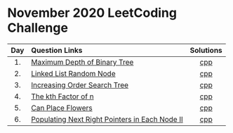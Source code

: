 # November 2020 LeetCoding Challenge

| Day | Question Links                                                                                                                                                         |                                    Solutions                                    |
| :-: | :--------------------------------------------------------------------------------------------------------------------------------------------------------------------- | :-----------------------------------------------------------------------------: |
| 1.  | [Maximum Depth of Binary Tree](https://leetcode.com/explore/featured/card/december-leetcoding-challenge/569/week-1-december-1st-december-7th/3551/)                    |             [cpp](./01.%20Maximum%20Depth%20of%20Binary%20Tree.cpp)             |
| 2.  | [Linked List Random Node](https://leetcode.com/explore/featured/card/december-leetcoding-challenge/569/week-1-december-1st-december-7th/3552/)                         |                [cpp](./02.%20Linked%20List%20Random%20Node.cpp)                 |
| 3.  | [Increasing Order Search Tree](https://leetcode.com/explore/challenge/card/december-leetcoding-challenge/569/week-1-december-1st-december-7th/3553/)                   |              [cpp](./03.%20Increasing%20Order%20Search%20Tree.cpp)              |
| 4.  | [The kth Factor of n](https://leetcode.com/explore/challenge/card/december-leetcoding-challenge/569/week-1-december-1st-december-7th/3554/)                            |                 [cpp](./04.%20The%20kth%20Factor%20of%20n.cpp)                  |
| 5.  | [Can Place Flowers](https://leetcode.com/explore/challenge/card/december-leetcoding-challenge/569/week-1-december-1st-december-7th/3555/)                              |                    [cpp](./05.%20Can%20Place%20Flowers.cpp)                     |
| 6.  | [Populating Next Right Pointers in Each Node II](https://leetcode.com/explore/challenge/card/december-leetcoding-challenge/569/week-1-december-1st-december-7th/3556/) | [cpp](./06.%20Populating%20Next%20Right%20Pointers%20in%20Each%20Node%20II.cpp) |
